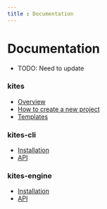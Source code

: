 ```yaml
---
title : Documentation
---
```



# Documentation

* TODO: Need to update

<div markdown="1">

### kites

* [Overview](/documentation/overview/)
* [How to create a new project](/documentation/guide/)
* [Templates](/documentation/kites/templates)

### kites-cli

* [Installation](/documentation/kites-cli/installation)
* [API](/documentation/kites-cli/cli)

### kites-engine

* [Installation](/documentation/kites-engine/installation)
* [API](/documentation/kites-engine/api)


</div>

